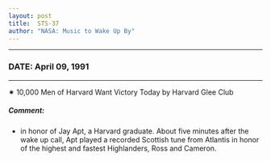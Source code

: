 ```yaml
---
layout: post
title:  STS-37
author: "NASA: Music to Wake Up By"
---
```


----
### DATE: April 09, 1991
----
✷ 10,000 Men of Harvard Want Victory Today by Harvard Glee Club

##### Comment:
* in honor of Jay Apt, a Harvard graduate. About five minutes after the wake up call, Apt played a recorded Scottish tune from Atlantis in honor of the highest and fastest Highlanders, Ross and Cameron.
